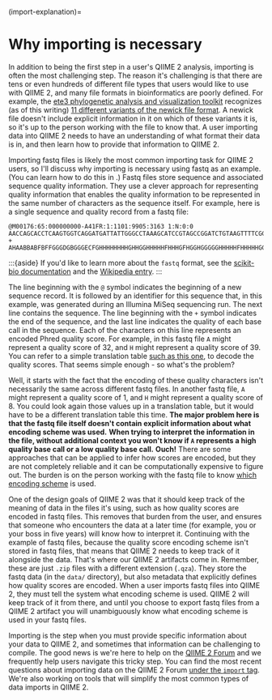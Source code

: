 (import-explanation)=
# Why importing is necessary

In addition to being the first step in a user's QIIME 2 analysis, importing is often the most challenging step.
The reason it's challenging is that there are tens or even hundreds of different file types that users would like to use with QIIME 2, and many file formats in bioinformatics are poorly defined.
For example, the [ete3 phylogenetic analysis and visualization toolkit](http://etetoolkit.org/) recognizes (as of this writing) [11 different variants of the newick file format](http://etetoolkit.org/docs/latest/reference/reference_tree.html#ete3.TreeNode).
A newick file doesn't include explicit information in it on which of these variants it is, so it's up to the person working with the file to know that.
A user importing data into QIIME 2 needs to have an understanding of what format their data is in, and then learn how to provide that information to QIIME 2.

Importing fastq files is likely the most common importing task for QIIME 2 users, so I'll discuss why importing is necessary using fastq as an example.
(You can learn how to do this in [](import-fastq-sequencing-data).)
Fastq files store sequence and associated sequence quality information.
They use a clever approach for representing quality information that enables the quality information to be represented in the same number of characters as the sequence itself.
For example, here is a single sequence and quality record from a fastq file:

```
@M00176:65:000000000-A41FR:1:1101:9905:3163 1:N:0:0
AACCAGCACCTCAAGTGGTCAGGATGATTATTGGGCCTAAAGCATCCGTAGCCGGATCTGTAAGTTTTCGGTTAAATCTGTACGCTCAACGTACAGGCTGCCGGGAATACTGCAGATCTAGGGAGTGGGAGAGGTAGACGGTACTCGGTAG
+
AHAABBABFBFFGGGDGBGGGECFGHHHHHHHHGHHGGHHHHHFHHHGFHGGHGGGGGHHHHHFHHHHHGGGGGHHHHHGHHHHFGEEGHGHHHGGHGHGGHGGGGGHHHHHHHHHHHHFHHGGGCFFGHGGGGFFDGGFG<GEHHGGG/C
```

:::{aside}
If you'd like to learn more about the `fastq` format, see the [scikit-bio documentation](http://scikit-bio.org/docs/latest/generated/skbio.io.format.fastq.html) and the [Wikipedia entry](https://en.wikipedia.org/wiki/FASTQ_format).
:::

The line beginning with the `@` symbol indicates the beginning of a new sequence record.
It is followed by an identifier for this sequence that, in this example, was generated during an Illumina MiSeq sequencing run.
The next line contains the sequence.
The line beginning with the `+` symbol indicates the end of the sequence, and the last line indicates the quality of each base call in the sequence.
Each of the characters on this line represents an encoded Phred quality score.
For example, in this fastq file `A` might represent a quality score of 32, and `H` might represent a quality score of 39.
You can refer to a simple translation table [such as this one](https://support.illumina.com/help/BaseSpace_OLH_009008/Content/Source/Informatics/BS/QualityScoreEncoding_swBS.htm), to decode the quality scores.
That seems simple enough - so what's the problem?

Well, it starts with the fact that the encoding of these quality characters isn't necessarily the same across different fastq files.
In another fastq file, `A` might represent a quality score of 1, and `H` might represent a quality score of 8.
You could look again those values up in a translation table, but it would have to be a different translation table this time.
**The major problem here is that the fastq file itself doesn't contain explicit information about what encoding scheme was used.**
**When trying to interpret the information in the file, without additional context you won't know if `A` represents a high quality base call or a low quality base call.**
**Ouch!**
There are some approaches that can be applied to infer how scores are encoded, but they are not completely reliable and it can be computationally expensive to figure out.
The burden is on the person working with the fastq file to know [which encoding scheme](https://en.wikipedia.org/wiki/FASTQ_format#Encoding) is used.

One of the design goals of QIIME 2 was that it should keep track of the meaning of data in the files it's using, such as how quality scores are encoded in fastq files.
This removes that burden from the user, and ensures that someone who encounters the data at a later time (for example, you or your boss in five years) will know how to interpret it.
Continuing with the example of fastq files, because the quality score encoding scheme isn't stored in fastq files, that means that QIIME 2 needs to keep track of it alongside the data.
That's where our QIIME 2 artifacts come in.
Remember, these are just `.zip` files with a different extension (`.qza`).
They store the fastq data (in the `data/` directory), but also metadata that explicitly defines how quality scores are encoded.
When a user imports fastq files into QIIME 2, they must tell the system what encoding scheme is used.
QIIME 2 will keep track of it from there, and until you choose to export fastq files from a QIIME 2 artifact you will unambiguously know what encoding scheme is used in your fastq files.

Importing is the step when you must provide specific information about your data to QIIME 2, and sometimes that information can be challenging to compile.
The good news is we're here to help on the [QIIME 2 Forum](https://forum.qiime2.org) and we frequently help users navigate this tricky step.
You can find the most recent questions about importing data on the QIIME 2 Forum [under the `import` tag](https://forum.qiime2.org/tag/import).
We're also working on tools that will simplify the most common types of data imports in QIIME 2.